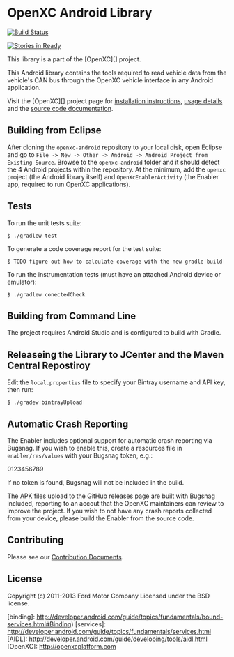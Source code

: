 OpenXC Android Library
=========================

[![Build Status](https://travis-ci.org/openxc/openxc-android.svg?branch=master)](https://travis-ci.org/openxc/openxc-android)

[![Stories in Ready](https://badge.waffle.io/openxc/openxc-android.png?label=ready&title=Ready)](http://waffle.io/openxc/openxc-android)

This library is a part of the [OpenXC][] project.

This Android library contains the tools required to read vehicle data from the
vehicle's CAN bus through the OpenXC vehicle interface in any Android
application.

Visit the [OpenXC][] project page for
[installation
instructions](http://openxcplatform.com/getting-started/library-installation.html),
[usage details](http://openxcplatform.com/android/api-guide.html) and the
[source code documentation](http://android.openxcplatform.com).

## Building from Eclipse

After cloning the `openxc-android` repository to your local disk, open Eclipse
and go to `File -> New -> Other -> Android -> Android Project from Existing
Source`. Browse to the `openxc-android` folder and it should detect the 4
Android projects within the repository. At the minimum, add the `openxc` project
(the Android library itself) and `OpenXcEnablerActivity` (the Enabler app,
required to run OpenXC applications).

## Tests

To run the unit tests suite:

    $ ./gradlew test

To generate a code coverage report for the test suite:

    $ TODO figure out how to calculate coverage with the new gradle build

To run the instrumentation tests (must have an attached Android device or
emulator):

    $ ./gradlew conectedCheck

## Building from Command Line

The project requires Android Studio and is configured to build with Gradle.

## Releaseing the Library to JCenter and the Maven Central Repostiroy

Edit the `local.properties` file to specify your Bintray username and API key,
then run:

    $ ./gradew bintrayUpload

## Automatic Crash Reporting

The Enabler includes optional support for automatic crash reporting via Bugsnag.
If you wish to enable this, create a resources file in `enabler/res/values` with
your Bugsnag token, e.g.:

<?xml version="1.0" encoding="utf-8"?>
<resources>
    <string name="bugsnag_token">0123456789</string>
</resources>

If no token is found, Bugsnag will not be included in the build.

The APK files upload to the GitHub releases page are built with Bugsnag
included, reporting to an accout that the OpenXC maintainers can review to
improve the project. If you wish to not have any crash reports collected from
your device, please build the Enabler from the source code.

## Contributing

Please see our [Contribution Documents](https://github.com/openxc/openxc-android/blob/master/CONTRIBUTING.mkd).

## License

Copyright (c) 2011-2013 Ford Motor Company
Licensed under the BSD license.

[binding]: http://developer.android.com/guide/topics/fundamentals/bound-services.html#Binding)
[services]: http://developer.android.com/guide/topics/fundamentals/services.html
[AIDL]: http://developer.android.com/guide/developing/tools/aidl.html
[OpenXC]: http://openxcplatform.com
